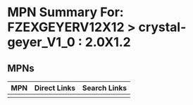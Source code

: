 



# MPN Summary For: FZEXGEYERV12X12 > crystal-geyer_V1_0 : 2.0X1.2

## MPNs
  

|MPN|Direct Links|Search Links|
| :--- | :--- | :--- |
||||
